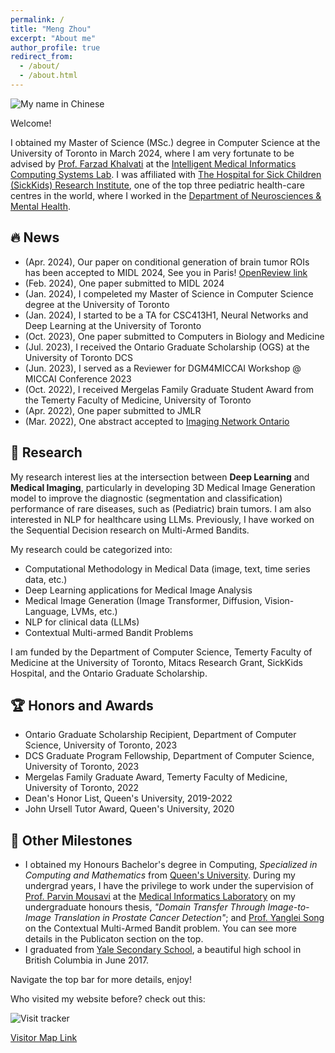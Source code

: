 ```yaml
---
permalink: /
title: "Meng Zhou"
excerpt: "About me"
author_profile: true
redirect_from: 
  - /about/
  - /about.html
---
```

![My name in Chinese](http://simonZhou86.github.io/images/name_chinese.png)

Welcome! 

I obtained my Master of Science (MSc.) degree in Computer Science at the University of Toronto in March 2024, where I am very fortunate to be advised by [Prof. Farzad Khalvati](https://medical-imaging.utoronto.ca/faculty/farzad-khalvati) at the [Intelligent Medical Informatics Computing Systems Lab](https://imics.ca/). I was affiliated with [The Hospital for Sick Children (SickKids) Research Institute](https://www.sickkids.ca/en/research/about-research-institute/), one of the top three pediatric health-care centres in the world, where I worked in the [Department of Neurosciences & Mental Health](https://www.sickkids.ca/en/research/research-programs/neurosciences-mental-health/).


## 🔥 News
- (Apr. 2024), Our paper on conditional generation of brain tumor ROIs has been accepted to MIDL 2024, See you in Paris! [OpenReview link](https://openreview.net/forum?id=LLoSHPorlM)
- (Feb. 2024), One paper submitted to MIDL 2024
- (Jan. 2024), I compeleted my Master of Science in Computer Science degree at the University of Toronto
- (Jan. 2024), I started to be a TA for CSC413H1, Neural Networks and Deep Learning at the University of Toronto
- (Oct. 2023), One paper submitted to Computers in Biology and Medicine
- (Jul. 2023), I received the Ontario Graduate Scholarship (OGS) at the University of Toronto DCS
- (Jun. 2023), I served as a Reviewer for DGM4MICCAI Workshop @ MICCAI Conference 2023
- (Oct. 2022), I received Mergelas Family Graduate Student Award from the Temerty Faculty of Medicine, University of Toronto
- (Apr. 2022), One paper submitted to JMLR
- (Mar. 2022), One abstract accepted to [Imaging Network Ontario](https://www.imno.ca/)


## 📖 Research
My research interest lies at the intersection between **Deep Learning** and **Medical Imaging**, particularly in developing 3D Medical Image Generation model to improve the diagnostic (segmentation and classification) performance of rare diseases, such as (Pediatric) brain tumors. I am also interested in NLP for healthcare using LLMs. Previously, I have worked on the Sequential Decision research on Multi-Armed Bandits.

My research could be categorized into:
  - Computational Methodology in Medical Data (image, text, time series data, etc.)
  - Deep Learning applications for Medical Image Analysis
  - Medical Image Generation (Image Transformer, Diffusion, Vision-Language, LVMs, etc.)
  - NLP for clinical data (LLMs)
  - Contextual Multi-armed Bandit Problems

I am funded by the Department of Computer Science, Temerty Faculty of Medicine at the University of Toronto, Mitacs Research Grant, SickKids Hospital, and the Ontario Graduate Scholarship.

## 🏆 Honors and Awards
- Ontario Graduate Scholarship Recipient, Department of Computer Science, University of Toronto, 2023
- DCS Graduate Program Fellowship, Department of Computer Science, University of Toronto, 2023
- Mergelas Family Graduate Award, Temerty Faculty of Medicine, University of Toronto, 2022
- Dean's Honor List, Queen's University, 2019-2022
- John Ursell Tutor Award, Queen's University, 2020

## 🚩 Other Milestones
- I obtained my Honours Bachelor's degree in Computing, *Specialized in Computing and Mathematics* from [Queen's University](https://www.queensu.ca/). During my undergrad years, I have the privilege to work under the supervision of [Prof. Parvin Mousavi](https://www.cs.queensu.ca/people/Parvin/Mousavi) at the [Medical Informatics Laboratory](https://medi.cs.queensu.ca/) on my undergraduate honours thesis, *"Domain Transfer Through Image-to-Image Translation in Prostate Cancer Detection"*; and [Prof. Yanglei Song](https://sites.google.com/view/yangleisong) on the Contextual Multi-Armed Bandit problem. You can see more details in the Publicaton section on the top. 
- I graduated from [Yale Secondary School](https://yale.abbyschools.ca/), a beautiful high school in British Columbia in June 2017.


Navigate the top bar for more details, enjoy!

Who visited my website before? check out this:

![Visit tracker](https://clustrmaps.com/map_v2.png?d=J-NsD83hGHTyToBRLFxnexK8pRjz_RJvImjuuaTU6JE&cl=ffffff)

[Visitor Map Link](https://clustrmaps.com/site/1bo9o)